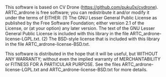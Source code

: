 This software is based on CV Drone (https://github.com/puku0x/cvdrone).
  ARTC_ardrone is free software; you can redistribute it and/or
  modify it under the terms of EITHER:
   (1) The GNU Lesser General Public License as published by the Free
       Software Foundation; either version 2.1 of the License, or (at
       your option) any later version. The text of the GNU Lesser
       General Public License is included with this library in the
       file ARTC_ardrone-license-LGPL.txt.
   (2) The BSD-style license that is included with this library in
       the file ARTC_ardrone-license-BSD.txt.

  This software is distributed in the hope that it will be useful,
  but WITHOUT ANY WARRANTY; without even the implied warranty of
  MERCHANTABILITY or FITNESS FOR A PARTICULAR PURPOSE. See the files
  ARTC_ardrone-license-LGPL.txt and ARTC_ardrone-license-BSD.txt for more details.
